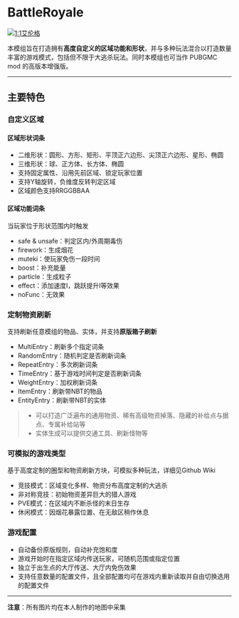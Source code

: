# BattleRoyale
[![1:1艾伦格](pic/Erangle%20Pochinki%2016：9.png)](https://space.bilibili.com/300364311)

本模组旨在打造拥有**高度自定义的区域功能和形状**，并与多种玩法混合以打造数量丰富的游戏模式，包括但不限于大逃杀玩法。同时本模组也可当作 PUBGMC mod 的高版本增强版。

---

## 主要特色

### 自定义区域

#### 区域形状词条

- 二维形状：圆形、方形、矩形、平顶正六边形、尖顶正六边形、星形、椭圆
- 三维形状：球、正方体、长方体、椭圆
- 支持固定属性、沿用先前区域、锁定玩家位置
- 支持Y轴旋转，负维度反转判定区域
- 区域颜色支持RRGGBBAA

#### 区域功能词条

当玩家位于形状范围内时触发

- safe & unsafe：判定区内/外周期毒伤
- firework：生成烟花
- muteki：使玩家免伤一段时间
- boost：补充能量
- particle：生成粒子
- effect：添加速度Ⅰ，跳跃提升Ⅰ等效果
- noFunc：无效果

### 定制物资刷新

支持刷新任意模组的物品、实体，并支持**原版箱子刷新**

- MultiEntry：刷新多个指定词条
- RandomEntry：随机判定是否刷新词条
- RepeatEntry：多次刷新词条
- TimeEntry：基于游戏时间判定是否刷新词条
- WeightEntry：加权刷新词条
- ItemEntry：刷新带NBT的物品
- EntityEntry：刷新带NBT的实体

> - 可以打造广泛遍布的通用物资、稀有高级物资掉落、隐藏的补给点与据点、专属补给站等
> - 实体生成可以提供交通工具、刷新怪物等

### 可模拟的游戏类型

基于高度定制的圈型和物资刷新方块，可模拟多种玩法，详细见Github Wiki

- 竞技模式：区域变化多样、物资分布高度定制的大逃杀
- 非对称竞技：初始物资差异巨大的猎人游戏
- PVE模式：在区域内不断杀怪的末日生存
- 休闲模式：因烟花暴露位置、在无敌区稍作休息

### 游戏配置

- 自动备份原版规则，自动补充饱和度
- 游戏开始时在指定区域内传送玩家，可随机范围或指定位置
- 独立于出生点的大厅传送、大厅内免伤效果
- 支持任意数量的配置文件，且全部配置均可在游戏内重新读取并自由切换选用的配置文件

---

**注意**：所有图片均在本人制作的地图中采集